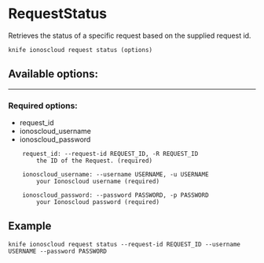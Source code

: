 # RequestStatus

Retrieves the status of a specific request based on the supplied request id.

    knife ionoscloud request status (options)


## Available options:
---

### Required options:
* request_id
* ionoscloud_username
* ionoscloud_password

```
    request_id: --request-id REQUEST_ID, -R REQUEST_ID
        the ID of the Request. (required)

    ionoscloud_username: --username USERNAME, -u USERNAME
        your Ionoscloud username (required)

    ionoscloud_password: --password PASSWORD, -p PASSWORD
        your Ionoscloud password (required)

```

## Example

    knife ionoscloud request status --request-id REQUEST_ID --username USERNAME --password PASSWORD
